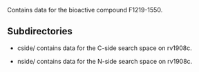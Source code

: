 Contains data for the bioactive compound F1219-1550.

## Subdirectories

- cside/ contains data for the C-side search space on rv1908c.

- nside/ contains data for the N-side search space on rv1908c.

